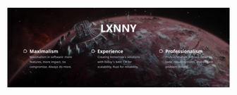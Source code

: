 ![image](https://raw.githubusercontent.com/lxnnydev/lxnnydev/refs/heads/main/CnP_16112024_225942.png)
